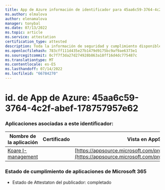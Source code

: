```yaml
---
title: App de Azure información de identificador para 45aa6c59-3764-4c2f-abef-178757957e62
ms.author: elmalova
author: elenamalova
manager: tonybal
ms.date: 07/13/2022
ms.topic: article
ms.service: attestation
certification_type: attested
description: Toda la información de seguridad y cumplimiento disponible para 45aa6c59-3764-4c2f-abef-178757957e62.
ms.openlocfilehash: 783cff111d435e27b1479d9175bc9af9ae6373e1
ms.sourcegitcommit: 0c7f7f3da27d274928b863a18ff16d4dc775487c
ms.translationtype: MT
ms.contentlocale: es-ES
ms.lasthandoff: 07/14/2022
ms.locfileid: "66784270"
---
```

# <a name="azure-app-id-45aa6c59-3764-4c2f-abef-178757957e62"></a>id. de App de Azure: 45aa6c59-3764-4c2f-abef-178757957e62


### <a name="apps-associated-with-this-id"></a>Aplicaciones asociadas a este identificador:
| **Nombre de la aplicación** | **Certificado** | **Vista en AppSource** |
|--------------|---------------|-----------------------|
| [Koare I-management](../forward/WA200004224.md) |  | [https://appsource.microsoft.com/product/office/WA200004224](https://appsource.microsoft.com/product/office/WA200004224) |

### <a name="microsoft-365-app-compliance-status"></a>Estado de cumplimiento de aplicaciones de Microsoft 365
- Estado de Attestaton del publicador: completado
